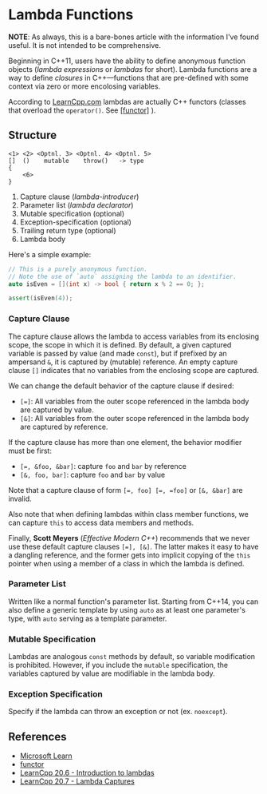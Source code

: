 # Lambda Functions

**NOTE**: As always, this is a bare-bones article with the information I've found useful. It is not
intended to be comprehensive.


Beginning in C++11, users have the ability to define anonymous function objects (*lambda
expressions* or *lambdas* for short). Lambda functions are a way to define *closures* in
C++—functions that are pre-defined with some context via zero or more encolosing variables.

According to
[LearnCpp.com](https://www.learncpp.com/cpp-tutorial/introduction-to-lambdas-anonymous-functions/)
lambdas are actually C++ functors (classes that overload the `operator()`. See
[[functor]](#references) ).

## Structure

    <1> <2> <Optnl. 3> <Optnl. 4> <Optnl. 5>
    []  ()    mutable    throw()   -> type 
    {
        <6>
    } 

1. Capture clause (*lambda-introducer*)
2. Parameter list (*lambda declarator*)
3. Mutable specification (optional)
4. Exception-specification (optional)
5. Trailing return type (optional)
6. Lambda body


Here's a simple example:

```cpp
// This is a purely anonymous function.
// Note the use of `auto` assigning the lambda to an identifier.
auto isEven = [](int x) -> bool { return x % 2 == 0; };

assert(isEven(4));
```


### Capture Clause

The capture clause allows the lambda to access variables from its enclosing scope, the scope in
which it is defined. By default, a given captured variable is passed by value (and made `const`),
but if prefixed by an ampersand `&`, it is captured by (mutable) reference. An empty capture clause
`[]` indicates that no variables from the enclosing scope are captured.

We can change the default behavior of the capture clause if desired:

- `[=]`: All variables from the outer scope referenced in the lambda body are captured by value.
- `[&]`: All variables from the outer scope referenced in the lambda body are captured by reference.

If the capture clause has more than one element, the behavior modifier must be first:

- `[=, &foo, &bar]`: capture `foo` and `bar` by reference
- `[&, foo, bar]`: capture `foo` and `bar` by value

Note that a capture clause of form `[=, foo] [=, =foo]` or `[&, &bar]` are invalid.

Also note that when defining lambdas within class member functions, we can capture `this` to access
data members and methods.

Finally, **Scott Meyers** (*Effective Modern C++*) recommends that we never use these default
capture clauses `[=], [&]`. The latter makes it easy to have a dangling reference, and the former
gets into implicit copying of the `this` pointer when using a member of a class in which the lambda
is defined.

### Parameter List

Written like a normal function's parameter list. Starting from C++14, you can also define a generic
template by using `auto` as at least one parameter's type, with `auto` serving as a template
parameter.

### Mutable Specification

Lambdas are analogous `const` methods by default, so variable modification is prohibited. However,
if you include the `mutable` specification, the variables captured by value are modifiable in the
lambda body.

### Exception Specification

Specify if the lambda can throw an exception or not (ex. `noexcept`).

## References

- [Microsoft
  Learn](https://learn.microsoft.com/en-us/cpp/cpp/lambda-expressions-in-cpp?view=msvc-170)
- [functor](https://stackoverflow.com/questions/356950/what-are-c-functors-and-their-uses)
- [LearnCpp 20.6 - Introduction to
  lambdas](https://www.learncpp.com/cpp-tutorial/introduction-to-lambdas-anonymous-functions/)
- [LearnCpp 20.7 - Lambda Captures](https://www.learncpp.com/cpp-tutorial/lambda-captures/)
